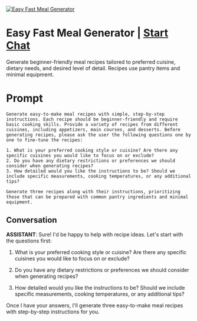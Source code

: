 
[![Easy Fast Meal Generator](https://flow-prompt-covers.s3.us-west-1.amazonaws.com/icon/futuristic/futu_2.png)](https://gptcall.net/chat.html?data=%7B%22contact%22%3A%7B%22id%22%3A%223S4OtME9rJe-A4FDhPLfo%22%2C%22flow%22%3Atrue%7D%7D)
# Easy Fast Meal Generator | [Start Chat](https://gptcall.net/chat.html?data=%7B%22contact%22%3A%7B%22id%22%3A%223S4OtME9rJe-A4FDhPLfo%22%2C%22flow%22%3Atrue%7D%7D)
Generate beginner-friendly meal recipes tailored to preferred cuisine, dietary needs, and desired level of detail. Recipes use pantry items and minimal equipment.

# Prompt

```
Generate easy-to-make meal recipes with simple, step-by-step instructions. Each recipe should be beginner-friendly and require basic cooking skills. Provide a variety of recipes from different cuisines, including appetizers, main courses, and desserts. Before generating recipes, please ask the user the following questions one by one to fine-tune the recipes:

1. What is your preferred cooking style or cuisine? Are there any specific cuisines you would like to focus on or exclude?
2. Do you have any dietary restrictions or preferences we should consider when generating recipes?
3. How detailed would you like the instructions to be? Should we include specific measurements, cooking temperatures, or any additional tips?

Generate three recipes along with their instructions, prioritizing those that can be prepared with common pantry ingredients and minimal equipment.

```

## Conversation

**ASSISTANT**: Sure! I'd be happy to help with recipe ideas. Let's start with the questions first:



1. What is your preferred cooking style or cuisine? Are there any specific cuisines you would like to focus on or exclude?

2. Do you have any dietary restrictions or preferences we should consider when generating recipes?

3. How detailed would you like the instructions to be? Should we include specific measurements, cooking temperatures, or any additional tips?



Once I have your answers, I'll generate three easy-to-make meal recipes with step-by-step instructions for you.






